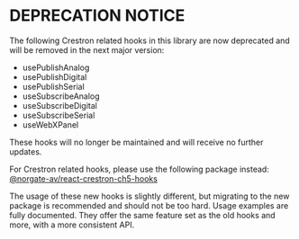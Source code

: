# DEPRECATION NOTICE

The following Crestron related hooks in this library are now deprecated and will be removed in the next major version:

-   usePublishAnalog
-   usePublishDigital
-   usePublishSerial
-   useSubscribeAnalog
-   useSubscribeDigital
-   useSubscribeSerial
-   useWebXPanel

These hooks will no longer be maintained and will receive no further updates.

For Crestron related hooks, please use the following package instead: [@norgate-av/react-crestron-ch5-hooks](https://www.npmjs.com/package/@norgate-av/react-crestron-ch5-hooks)

The usage of these new hooks is slightly different, but migrating to the new package is recommended and should not be too hard. Usage examples are fully documented. They offer the same feature set as the old hooks and more, with a more consistent API.
